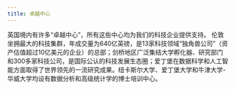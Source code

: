 ```yaml
---
title: 卓越中心
---
```

英国境内有许多“卓越中心”，所有这些中心均为我们的科技企业提供支持。 伦敦坐拥最大的科技集群，年成交量为640亿英镑，是13家科技领域“独角兽公司”（资产估值超过10亿美元的企业）的总部；剑桥地区广泛集结大学孵化器、研究部门和300多家科技公司，是国际公认的科技发展生态圈；爱丁堡在数据科学和人工智能方面取得了世界领先的一流研究成果。纽卡斯尔大学、爱丁堡大学和牛津大学-华威大学均设有数据分析和高级统计学的博士培训中心。

